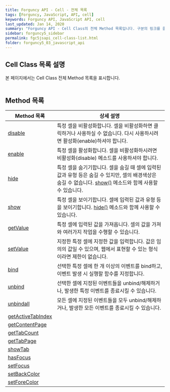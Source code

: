 ```yaml
---
title: Forguncy API - Cell - 전체 목록
tags: [Forguncy, JavaScript, API, cell]
keywords: Forguncy API, JavaScript API, cell
last_updated: Jan 14, 2020
summary: "Forguncy API - Cell Class의 전체 Method 목록입니다. 구분의 링크를 클릭하시면 세부 페이지 내용을 보실 수 있습니다."
sidebar: forguncy5_sidebar
permalink: fgc5jsapi_cell-class-list.html
folder: forguncy5_03_javascript_api
---
```


## Cell Class 목록 설명
본 페이지에서는 Cell Class 전체 Method 목록을 표시합니다.
<br /><br />

## Method 목록

| Method 목록 | 상세 설명 |
| --- | --- |
| [disable](fgc5jsapi_cell-class-disable.html) | 특정 셀을 비활성화합니다. 셀을 비활성화하면 클릭하거나 사용하실 수 없습니다. 다시 사용하시려면 활성화(enable)하셔야 합니다. |
| [enable](fgc5jsapi_cell-class-disable.html) | 특정 셀을 활성화합니다. 셀을 비활성화하시려면 비활성화(disable) 메소드를 사용하셔야 합니다. |
| [hide](fgc5jsapi_cell-class-hide.html) | 특정 셀을 숨기기합니다. 셀을 숨길 때 셀에 입력된 값과 유형 등은 숨길 수 있지만, 셀의 배경색상은 숨길 수 없습니다. [show()](fgc5jsapi_cell-class-show.html) 메소드와 함께 사용할 수 있습니다. |
| [show](fgc5jsapi_cell-class-show.html) | 특정 셀을 보이기합니다. 셀에 입력된 값과 유형 등을 보이기합니다. [hide()](fgc5jsapi_cell-class-hide.html) 메소드와 함께 사용할 수 있습니다. |
| [getValue](fgc5jsapi_cell-class-getvalue.html) | 특정 셀에 입력된 값을 가져옵니다. 셀의 값을 가져와 여러가지 작업을 수행할 수 있습니다. |
| [setValue](fgc5jsapi_cell-class-setvalue.html) | 지정한 특정 셀에 지정한 값을 입력합니다. 값은 임의의 값일 수 있으며, 웹에서 표현할 수 있는 형식이라면 제한이 없습니다. |
| [bind](fgc5jsapi_cell-class-bind.html) | 선택한 특정 셀에 한 개 이상의 이벤트를 bind하고, 이벤트 발생 시 실행할 함수를 지정합니다. |
| [unbind](fgc5jsapi_cell-class-unbind.html) | 선택한 셀에 지정된 이벤트들을 unbind/해제하거나, 발생한 특정 이벤트를 종료시킬 수 있습니다. |
| [unbindall](fgc5jsapi_cell-class-unbindall.html) | 모든 셀에 지정된 이벤트들을 모두 unbind/해제하거나, 발생한 모든 이벤트를 종료시킬 수 있습니다. |
| [getActiveTabIndex](fgc5jsapi_cell-class-getactivetabindex.html) | |
| [getContentPage](fgc5jsapi_cell-class-getcontentpage.html) | |
| [getTabCount](fgc5jsapi_cell-class-gettabcount.html) | |
| [getTabPage](fgc5jsapi_cell-class-gettabpage.html) | |
| [showTab](fgc5jsapi_cell-class-showtab.html) | |
| [hasFocus](fgc5jsapi_cell-class-hasfocus.html) | |
| [setFocus](fgc5jsapi_cell-class-setfocus.html) | |
| [setBackColor](fgc5jsapi_cell-class-setbackcolor.html) | |
| [setForeColor](fgc5jsapi_cell-class-setforecolor.html) | |